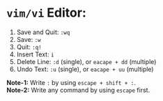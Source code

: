 # `vim/vi` Editor:

1. Save and Quit: `:wq`
2. Save: `:w`
3. Quit: `:q!`
4. Insert Text: `i`
5. Delete Line: `:d` (single), or `eacape + dd` (multiple)
6. Undo Text: `:u` (single), or `eacape + uu` (multiple)

**Note-1:** Write `:` by using `escape + shift + :`. <br/>
**Note-2:** Write any command by using `escape` first.
